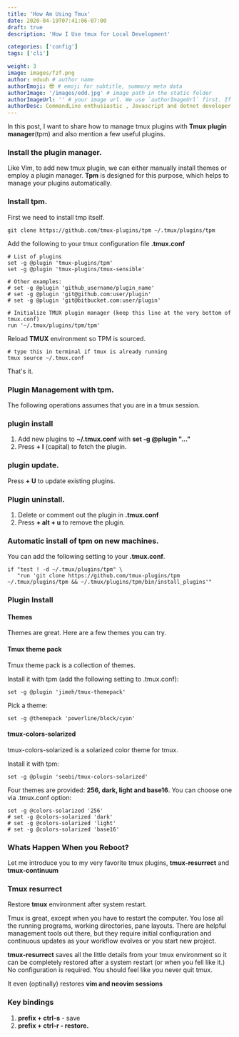 ```yaml
---
title: 'How Am Using Tmux'
date: 2020-04-19T07:41:06-07:00
draft: true
description: 'How I Use tmux for Local Development'

categories: ['config']
tags: ['cli']

weight: 3
image: images/fzf.png
author: eduuh # author name
authorEmoji: 😎 # emoji for subtitle, summary meta data
authorImage: '/images/edd.jpg' # image path in the static folder
authorImageUrl: '' # your image url. We use `authorImageUrl` first. If not set, we use `authorImage`.
authorDesc: CommandLine enthusiastic , Javascript and dotnet developer # author description
---
```


In this post, I want to share how to manage tmux plugins with **Tmux plugin manager**(tpm)
and also mention a few useful plugins.

### Install the plugin manager.

Like Vim, to add new tmux plugin, we can either manually install themes or employ a plugin manager. **Tpm** is designed for this purpose, which helps to manage your plugins automatically.

### Install tpm.

First we need to install tmp itself.

```
git clone https://github.com/tmux-plugins/tpm ~/.tmux/plugins/tpm
```

Add the following to your tmux configuration file **.tmux.conf**

```
# List of plugins
set -g @plugin 'tmux-plugins/tpm'
set -g @plugin 'tmux-plugins/tmux-sensible'

# Other examples:
# set -g @plugin 'github_username/plugin_name'
# set -g @plugin 'git@github.com:user/plugin'
# set -g @plugin 'git@bitbucket.com:user/plugin'

# Initialize TMUX plugin manager (keep this line at the very bottom of tmux.conf)
run '~/.tmux/plugins/tpm/tpm'

```

Reload **TMUX** environment so TPM is sourced.

```
# type this in terminal if tmux is already running
tmux source ~/.tmux.conf
```

That's it.

### Plugin Management with tpm.

The following operations assumes that you are in a tmux session.

### plugin install

1. Add new plugins to **~/.tmux.conf** with **set -g @plugin "..."**
2. Press **<prefix> + I** (capital) to fetch the plugin.

### plugin update.

Press **<prefix>+ U** to update existing plugins.

### Plugin uninstall.

1. Delete or comment out the plugin in **.tmux.conf**
2. Press **<Prefix>+ alt + u** to remove the plugin.

### Automatic install of tpm on new machines.

You can add the following setting to your **.tmux.conf**.

```
if "test ! -d ~/.tmux/plugins/tpm" \
   "run 'git clone https://github.com/tmux-plugins/tpm ~/.tmux/plugins/tpm && ~/.tmux/plugins/tpm/bin/install_plugins'"
```

### Plugin Install

#### Themes

Themes are great. Here are a few themes you can try.

#### Tmux theme pack

Tmux theme pack is a collection of themes.

Install it with tpm (add the following setting to .tmux.conf):

```
set -g @plugin 'jimeh/tmux-themepack'
```

Pick a theme:

```
set -g @themepack 'powerline/block/cyan'
```

#### tmux-colors-solarized

tmux-colors-solarized is a solarized color theme for tmux.

Install it with tpm:

```
set -g @plugin 'seebi/tmux-colors-solarized'
```

Four themes are provided: **256, dark, light and base16**. You can choose one via .tmux.conf option:

```
set -g @colors-solarized '256'
# set -g @colors-solarized 'dark'
# set -g @colors-solarized 'light'
# set -g @colors-solarized 'base16'
```

### Whats Happen When you Reboot?

Let me introduce you to my very favorite tmux plugins, **tmux-resurrect** and **tmux-continuum**

### Tmux resurrect

Restore **tmux** environment after system restart.

Tmux is great, except when you have to restart the computer. You lose all the running programs, working directories, pane layouts. There are helpful management tools out there, but they require initial confiquration and continuous updates as your workflow evolves or you start new project.

**tmux-resurrect** saves all the little details from your tmux environment so it can be completely restored after a system restart (or when you fell like it.) No configuration is required. You should feel like you never quit tmux.

It even (optinally) restores **vim and neovim sessions**

### Key bindings

1. **prefix + ctrl-s** - save
2. **prefix + ctrl-r - restore.**

```

```

```

```

```

```

```

```

```

```
